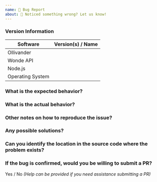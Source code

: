 ```yaml
---
name: 🐜 Bug Report
about: 🔧 Noticed something wrong? Let us know!
---
```


### Version Information

| Software                      | Version(s) / Name |
| ----------------------------- | ----------------- |
| Ollivander                    |                   |
| Wonde API                     |                   |
| Node.js                       |                   |
| Operating System              |                   |

### What is the expected behavior?

### What is the actual behavior?

### Other notes on how to reproduce the issue?

### Any possible solutions?

### Can you identify the location in the source code where the problem exists?

### If the bug is confirmed, would you be willing to submit a PR?

Yes / No _(Help can be provided if you need assistance submitting a PR)_
